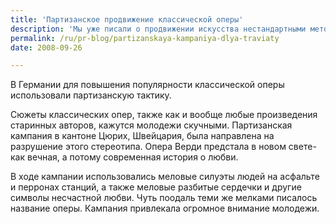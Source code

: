 ```yaml
---
title: 'Партизанское продвижение классической оперы'
description: 'Мы уже писали о продвижении искусства нестандартными методами, амбиент-медиа. В Германии для повышения популярности классической оперы использовали партизанскую тактику.'
permalink: /ru/pr-blog/partizanskaya-kampaniya-dlya-traviaty
date: 2008-09-26

---
```


В Германии для повышения популярности классической оперы использовали партизанскую тактику.

Сюжеты классических опер, также как и вообще любые произведения старинных авторов, кажутся молодежи скучными. Партизанская кампания в кантоне Цюрих, Швейцария, была направлена на разрушение этого стереотипа. Опера Верди предстала в новом свете- как вечная, а потому современная история о любви.

В ходе кампании использовались меловые силуэты людей на асфальте и перронах станций, а также меловые разбитые сердечки и другие символы несчастной любви. Чуть поодаль теми же мелками писалось название оперы. Кампания привлекала огромное внимание молодежи.

<object width="425" height="344"><param name="movie" value="http://www.youtube.com/v/Xb2fQIVK02A&hl=ru&fs=1"><param name="wmode" value="transparent"><embed src="http://www.youtube.com/v/Xb2fQIVK02A&amp;hl=ru&amp;fs=1" type="application/x-shockwave-flash" width="425" height="344"></embed></object>

